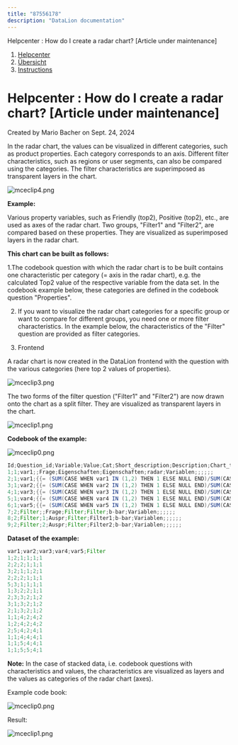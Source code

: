 ```yaml
---
title: "87556178"
description: "DataLion documentation"
---
```


Helpcenter : How do I create a radar chart? \[Article under maintenance\]  

1.  [Helpcenter](index.html)
2.  [Übersicht](2982609.html)
3.  [Instructions](Instructions_85524497.html)

# Helpcenter : How do I create a radar chart? \[Article under maintenance\]

Created by Mario Bacher on Sept. 24, 2024

In the radar chart, the values can be visualized in different categories, such as product properties. Each category corresponds to an axis. Different filter characteristics, such as regions or user segments, can also be compared using the categories. The filter characteristics are superimposed as transparent layers in the chart.

![mceclip4.png](/img/87720063.png?width=658)

**Example:**

Various property variables, such as Friendly (top2), Positive (top2), etc., are used as axes of the radar chart. Two groups, "Filter1" and "Filter2", are compared based on these properties. They are visualized as superimposed layers in the radar chart.

**This chart can be built as follows:**

1.The codebook question with which the radar chart is to be built contains one characteristic per category (= axis in the radar chart), e.g. the calculated Top2 value of the respective variable from the data set. In the codebook example below, these categories are defined in the codebook question "Properties".

2.  If you want to visualize the radar chart categories for a specific group or want to compare for different groups, you need one or more filter characteristics. In the example below, the characteristics of the "Filter" question are provided as filter categories.
    

3.  Frontend
    

A radar chart is now created in the DataLion frontend with the question with the various categories (here top 2 values of properties).

![mceclip3.png](/img/87720070.png?width=660)

The two forms of the filter question ("Filter1" and "Filter2") are now drawn onto the chart as a split filter. They are visualized as transparent layers in the chart.

![mceclip1.png](/img/87720076.png?width=666)

**Codebook of the example:**

![mceclip0.png](/img/87720082.png?width=760)

```java
Id;Question_id;Variable;Value;Cat;Short_description;Description;Chart_type;Levels;Imported;Order;Sortprio;Settings;Weight;Parent_id
1;1;var1;;Frage;Eigenschaften;Eigenschaften;radar;Variablen;;;;;;
2;1;var1;{{= (SUM(CASE WHEN var1 IN (1,2) THEN 1 ELSE NULL END)/SUM(CASE WHEN var1 IN (1,2,3,4,5) THEN 1 ELSE NULL END))*100}};Auspr;Eigenschaften;Freundlich;radar;Variablen;;;;;;
3;1;var2;{{= (SUM(CASE WHEN var2 IN (1,2) THEN 1 ELSE NULL END)/SUM(CASE WHEN var2 IN (1,2,3,4,5) THEN 1 ELSE NULL END))*100}};Auspr;Eigenschaften;Positiv;radar;Variablen;;;;;;
4;1;var3;{{= (SUM(CASE WHEN var3 IN (1,2) THEN 1 ELSE NULL END)/SUM(CASE WHEN var3 IN (1,2,3,4,5) THEN 1 ELSE NULL END))*100}};Auspr;Eigenschaften;Kreativ;radar;Variablen;;;;;;
5;1;var4;{{= (SUM(CASE WHEN var4 IN (1,2) THEN 1 ELSE NULL END)/SUM(CASE WHEN var4 IN (1,2,3,4,5) THEN 1 ELSE NULL END))*100}};Auspr;Eigenschaften;Flexibel;radar;Variablen;;;;;;
6;1;var5;{{= (SUM(CASE WHEN var5 IN (1,2) THEN 1 ELSE NULL END)/SUM(CASE WHEN var5 IN (1,2,3,4,5) THEN 1 ELSE NULL END))*100}};Auspr;Eigenschaften;Motivierend;radar;Variablen;;;;;;
7;2;Filter;;Frage;Filter;Filter;b-bar;Variablen;;;;;;
8;2;Filter;1;Auspr;Filter;Filter1;b-bar;Variablen;;;;;;
9;2;Filter;2;Auspr;Filter;Filter2;b-bar;Variablen;;;;;;
```

**Dataset of the example:**

```java
var1;var2;var3;var4;var5;Filter
1;2;1;1;1;1
2;2;2;1;1;1
3;2;1;1;2;1
2;2;2;1;1;1
5;3;1;1;1;1
1;3;2;2;1;1
2;3;3;2;1;2
3;1;3;2;1;2
2;1;3;2;1;2
1;1;4;2;4;2
1;2;4;2;4;2
2;5;4;2;4;1
1;1;4;4;4;1
1;1;5;4;4;1
1;1;5;5;4;1
```

**Note:** In the case of stacked data, i.e. codebook questions with characteristics and values, the characteristics are visualized as layers and the values as categories of the radar chart (axes).

Example code book:

![mceclip0.png](/img/87720082.png?width=760)

Result:

![mceclip1.png](/img/87720076.png?width=537)